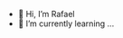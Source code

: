 - 👋 Hi, I’m Rafael
- 🌱 I’m currently learning ...


<!---
Rafael14rfs/Rafael14rfs is a ✨ special ✨ repository because its `README.md` (this file) appears on your GitHub profile.
You can click the Preview link to take a look at your changes.
--->
